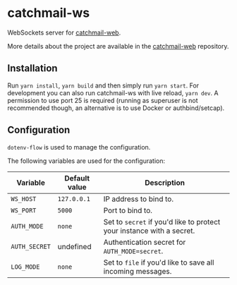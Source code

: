 # catchmail-ws

WebSockets server for [catchmail-web](https://github.com/mat-sz/catchmail-web).

More details about the project are available in the [catchmail-web](https://github.com/mat-sz/catchmail-web) repository.

## Installation

Run `yarn install`, `yarn build` and then simply run `yarn start`. For development you can also run catchmail-ws with live reload, `yarn dev`. A permission to use port 25 is required (running as superuser is not recommended though, an alternative is to use Docker or authbind/setcap).

## Configuration

`dotenv-flow` is used to manage the configuration.

The following variables are used for the configuration:

| Variable      | Default value | Description                                                           |
| ------------- | ------------- | --------------------------------------------------------------------- |
| `WS_HOST`     | `127.0.0.1`   | IP address to bind to.                                                |
| `WS_PORT`     | `5000`        | Port to bind to.                                                      |
| `AUTH_MODE`   | `none`        | Set to `secret` if you'd like to protect your instance with a secret. |
| `AUTH_SECRET` | undefined     | Authentication secret for `AUTH_MODE=secret`.                         |
| `LOG_MODE`    | `none`        | Set to `file` if you'd like to save all incoming messages.            |
